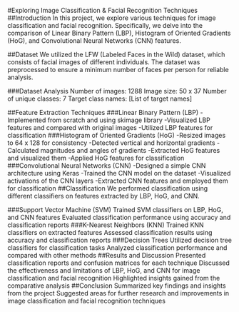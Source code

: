 #Exploring Image Classification & Facial Recognition Techniques
##Introduction
In this project, we explore various techniques for image classification and facial recognition. Specifically, we delve into the comparison of Linear Binary Pattern (LBP), Histogram of Oriented Gradients (HoG), and Convolutional Neural Networks (CNN) features.

##Dataset
We utilized the LFW (Labeled Faces in the Wild) dataset, which consists of facial images of different individuals. The dataset was preprocessed to ensure a minimum number of faces per person for reliable analysis.

###Dataset Analysis
Number of images: 1288
Image size: 50 x 37
Number of unique classes: 7
Target class names: [List of target names]

##Feature Extraction Techniques
###Linear Binary Pattern (LBP)
-Implemented from scratch and using skimage library
-Visualized LBP features and compared with original images
-Utilized LBP features for classification
###Histogram of Oriented Gradients (HoG)
-Resized images to 64 x 128 for consistency
-Detected vertical and horizontal gradients
-Calculated magnitudes and angles of gradients
-Extracted HoG features and visualized them
-Applied HoG features for classification
###Convolutional Neural Networks (CNN)
-Designed a simple CNN architecture using Keras
-Trained the CNN model on the dataset
-Visualized activations of the CNN layers
-Extracted CNN features and employed them for classification
##Classification
We performed classification using different classifiers on features extracted by LBP, HoG, and CNN.

###Support Vector Machine (SVM)
Trained SVM classifiers on LBP, HoG, and CNN features
Evaluated classification performance using accuracy and classification reports
###K-Nearest Neighbors (KNN)
Trained KNN classifiers on extracted features
Assessed classification results using accuracy and classification reports
###Decision Trees
Utilized decision tree classifiers for classification tasks
Analyzed classification performance and compared with other methods
##Results and Discussion
Presented classification reports and confusion matrices for each technique
Discussed the effectiveness and limitations of LBP, HoG, and CNN for image classification and facial recognition
Highlighted insights gained from the comparative analysis
##Conclusion
Summarized key findings and insights from the project
Suggested areas for further research and improvements in image classification and facial recognition techniques
